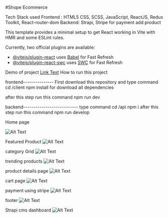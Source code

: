 #Shope Ecommerce 

Tech Stack used 
Frontend : HTML5 CSS, SCSS, JavaScript, ReactJS, Redux Toolkit, React-router-dom
Backend: Strapi, Stripe for payment add product

This template provides a minimal setup to get React working in Vite with HMR and some ESLint rules.

Currently, two official plugins are available:

- [@vitejs/plugin-react](https://github.com/vitejs/vite-plugin-react/blob/main/packages/plugin-react/README.md) uses [Babel](https://babeljs.io/) for Fast Refresh
- [@vitejs/plugin-react-swc](https://github.com/vitejs/vite-plugin-react-swc) uses [SWC](https://swc.rs/) for Fast Refresh

Demo of project 
[Link Text](/projectImg/video.mp4)
How to run this project

frontend---------------
First download this repository and type command cd /client
npm install for download all dependencies

after this step run this command npm run dev

backend---------------------------
type command cd /api
npm i
after this step run this command npm run develop

Home page

![Alt Text](/projectImg/homepage.png)

Featured Product
![Alt Text](/projectImg/featuredproduct.png)

category Grid
![Alt Text](/projectImg/categorygrid.png)

trending products
![Alt Text](/projectImg/trendingproducts.png)

product details page
![Alt Text](/projectImg/productdetailspage.png)

cart page
![Alt Text](/projectImg/cart.png)

payment using stripe
![Alt Text](/projectImg/stripepaymentpage.png)

footer
![Alt Text](/projectImg/footer.png)

Strapi cms dashboard
![Alt Text](/projectImg/strapibackendcms.png)

